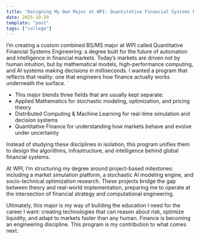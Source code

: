 ```yaml
---
title: "Designing My Own Major at WPI: Quantitative Financial Systems Engineering"
date: 2025-10-29
template: "post"
tags: ["college"]
---
```


I’m creating a custom combined BS/MS major at WPI called Quantitative Financial Systems Engineering: a degree built for the future of automation and intelligence in financial markets. Today’s markets are driven not by human intuition, but by mathematical models, high-performance computing, and AI systems making decisions in milliseconds. I wanted a program that reflects that reality: one that engineers how finance actually works underneath the surface.
`
- This major blends three fields that are usually kept separate:
- Applied Mathematics for stochastic modeling, optimization, and pricing theory
- Distributed Computing & Machine Learning for real-time simulation and decision systems
- Quantitative Finance for understanding how markets behave and evolve under uncertainty

Instead of studying these disciplines in isolation, this program unifies them to design the algorithms, infrastructure, and intelligence behind global financial systems.

At WPI, I’m structuring my degree around project-based milestones: including a market simulation platform, a stochastic AI modeling engine, and socio-technical optimization research. These projects bridge the gap between theory and real-world implementation, preparing me to operate at the intersection of financial strategy and computational engineering.

Ultimately, this major is my way of building the education I need for the career I want: creating technologies that can reason about risk, optimize liquidity, and adapt to markets faster than any human. Finance is becoming an engineering discipline. This program is my contribution to what comes next.